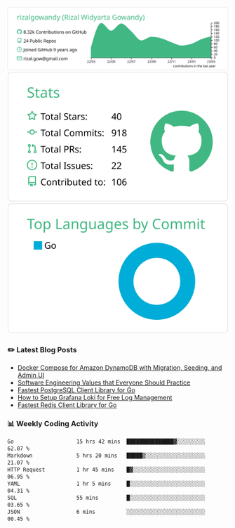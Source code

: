 ![profile-details](profile-summary-card-output/vue/0-profile-details.svg)
![stats](profile-summary-card-output/vue/3-stats.svg)
![most-commit-language](profile-summary-card-output/vue/2-most-commit-language.svg)

### :pencil2: Latest Blog Posts
<!-- BLOG-POST-LIST:START -->
- [Docker Compose for Amazon DynamoDB with Migration, Seeding, and Admin UI](https://medium.com/geekculture/docker-compose-for-amazon-dynamodb-with-migration-seeding-and-admin-ui-db11a348cc6a?source=rss-5763b0f1aba6------2)
- [Software Engineering Values that Everyone Should Practice](https://levelup.gitconnected.com/software-engineering-values-that-everyone-should-practice-c980d00cd103?source=rss-5763b0f1aba6------2)
- [Fastest PostgreSQL Client Library for Go](https://levelup.gitconnected.com/fastest-postgresql-client-library-for-go-579fa97909fb?source=rss-5763b0f1aba6------2)
- [How to Setup Grafana Loki for Free Log Management](https://levelup.gitconnected.com/how-to-setup-grafana-loki-for-free-log-management-ceb60558503c?source=rss-5763b0f1aba6------2)
- [Fastest Redis Client Library for Go](https://levelup.gitconnected.com/fastest-redis-client-library-for-go-7993f618f5ab?source=rss-5763b0f1aba6------2)
<!-- BLOG-POST-LIST:END -->

### 📊 Weekly Coding Activity
<!--START_SECTION:waka-->

```text
Go                    15 hrs 42 mins  ███████████████▓░░░░░░░░░   62.07 %
Markdown              5 hrs 20 mins   █████▒░░░░░░░░░░░░░░░░░░░   21.07 %
HTTP Request          1 hr 45 mins    █▓░░░░░░░░░░░░░░░░░░░░░░░   06.95 %
YAML                  1 hr 5 mins     █░░░░░░░░░░░░░░░░░░░░░░░░   04.31 %
SQL                   55 mins         █░░░░░░░░░░░░░░░░░░░░░░░░   03.65 %
JSON                  6 mins          ░░░░░░░░░░░░░░░░░░░░░░░░░   00.45 %
```

<!--END_SECTION:waka-->
